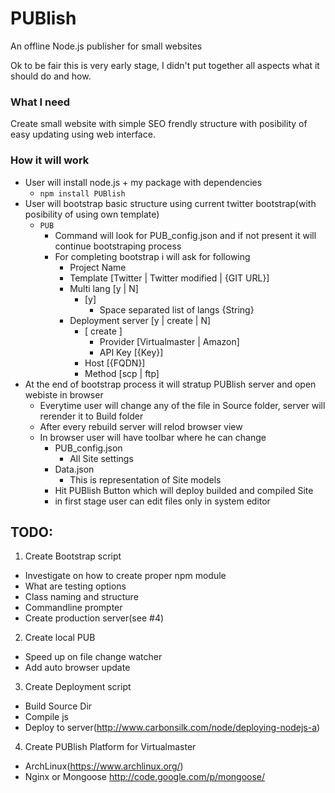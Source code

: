 PUBlish
=======

An offline Node.js publisher for small websites  

Ok to be fair this is very early stage, I didn't put together all aspects what it should do and how.  

### What I need

Create small website with simple SEO frendly structure with posibility of easy updating using web interface.

### How it will work

* User will install node.js + my package with dependencies
  * ```npm install PUBlish```
* User will bootstrap basic structure using current twitter bootstrap(with posibility of using own template)
  * ```PUB```
    * Command will look for PUB_config.json and if not present it will continue bootstraping process
    * For completing bootstrap i will ask for following
      * Project Name
      * Template [Twitter | Twitter modified | {GIT URL}]
      * Multi lang [y | N]
        * [y]
          * Space separated list of langs {String}
      * Deployment server [y | create | N]
        * [ create ]
          * Provider [Virtualmaster | Amazon]
          * API Key [{Key}]
        * Host [{FQDN}]
        * Method [scp | ftp]        
* At the end of bootstrap process it will stratup PUBlish server and open webiste in browser
  * Everytime user will change any of the file in Source folder, server will rerender it to Build folder
  * After every rebuild server will relod browser view
  * In browser user will have toolbar where he can change
    * PUB_config.json
      * All Site settings
    * Data.json
      * This is representation of Site models
    * Hit PUBlish Button which will deploy builded and compiled Site
    * in first stage user can edit files only in system editor



## TODO:

1. Create Bootstrap script
  * Investigate on how to create proper npm module
  * What are testing options
  * Class naming and structure
  * Commandline prompter
  * Create production server(see #4)

2. Create local PUB
  * Speed up on file change watcher
  * Add auto browser update

3. Create Deployment script
  * Build Source Dir
  * Compile js
  * Deploy to server(http://www.carbonsilk.com/node/deploying-nodejs-a)

4. Create PUBlish Platform for Virtualmaster
  * ArchLinux(https://www.archlinux.org/)
  * Nginx or Mongoose http://code.google.com/p/mongoose/
